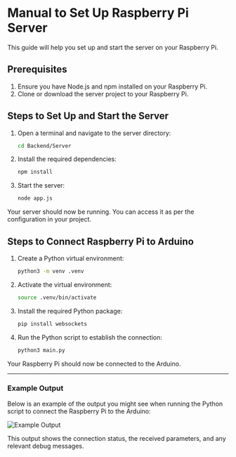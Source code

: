 # Manual to Set Up Raspberry Pi Server

This guide will help you set up and start the server on your Raspberry Pi.

## Prerequisites
1. Ensure you have Node.js and npm installed on your Raspberry Pi.
2. Clone or download the server project to your Raspberry Pi.

## Steps to Set Up and Start the Server

1. Open a terminal and navigate to the server directory:
    ```bash
    cd Backend/Server
    ```

2. Install the required dependencies:
    ```bash
    npm install
    ```

3. Start the server:
    ```bash
    node app.js
    ```

Your server should now be running. You can access it as per the configuration in your project.

## Steps to Connect Raspberry Pi to Arduino

1. Create a Python virtual environment:
    ```bash
    python3 -m venv .venv
    ```

2. Activate the virtual environment:
    ```bash
    source .venv/bin/activate
    ```

3. Install the required Python package:
    ```bash
    pip install websockets
    ```

4. Run the Python script to establish the connection:
    ```bash
    python3 main.py
    ```

Your Raspberry Pi should now be connected to the Arduino.

---

### Example Output

Below is an example of the output you might see when running the Python script to connect the Raspberry Pi to the Arduino:

![Example Output](path/to/your/image.png)

This output shows the connection status, the received parameters, and any relevant debug messages.